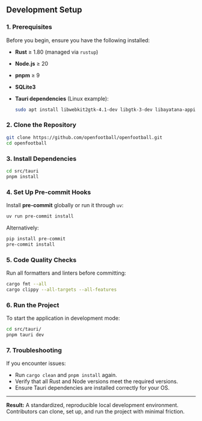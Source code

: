 ## Development Setup

### 1. Prerequisites

Before you begin, ensure you have the following installed:

* **Rust** ≥ 1.80 (managed via `rustup`)
* **Node.js** ≥ 20
* **pnpm** ≥ 9
* **SQLite3**
* **Tauri dependencies** (Linux example):

  ```bash
  sudo apt install libwebkit2gtk-4.1-dev libgtk-3-dev libayatana-appindicator3-dev librsvg2-dev patchelf
  ```

### 2. Clone the Repository

```bash
git clone https://github.com/openfootball/openfootball.git
cd openfootball
```

### 3. Install Dependencies

```bash
cd src/tauri
pnpm install
```

### 4. Set Up Pre-commit Hooks

Install **pre-commit** globally or run it through `uv`:

```bash
uv run pre-commit install
```

Alternatively:

```bash
pip install pre-commit
pre-commit install
```

### 5. Code Quality Checks

Run all formatters and linters before committing:

```bash
cargo fmt --all
cargo clippy --all-targets --all-features
```

### 6. Run the Project

To start the application in development mode:

```bash
cd src/tauri/
pnpm tauri dev
```

### 7. Troubleshooting

If you encounter issues:

* Run `cargo clean` and `pnpm install` again.
* Verify that all Rust and Node versions meet the required versions.
* Ensure Tauri dependencies are installed correctly for your OS.

---

**Result:**
A standardized, reproducible local development environment. Contributors can clone, set up, and run the project with minimal friction.
